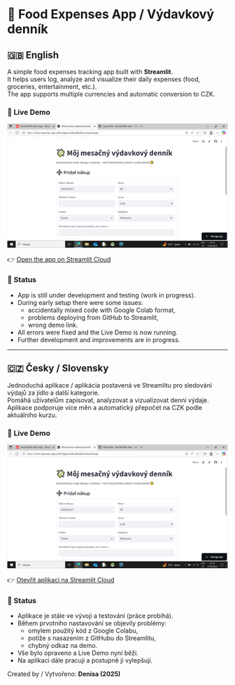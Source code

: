 # 🛒 Food Expenses App / Výdavkový denník

## 🇬🇧 English
A simple food expenses tracking app built with **Streamlit**.  
It helps users log, analyze and visualize their daily expenses (food, groceries, entertainment, etc.).  
The app supports multiple currencies and automatic conversion to CZK.  

### 🚀 Live Demo
![Ukážka aplikácie](screenshot.png)

👉 [Open the app on Streamlit Cloud](https://food-expenses-app-p5tts7gtpumedcsdkhdlw4.streamlit.app/#moj-mesacny-vydavkovy-dennik)


### 📌 Status
- App is still under development and testing (work in progress).  
- During early setup there were some issues:  
  - accidentally mixed code with Google Colab format,  
  - problems deploying from GitHub to Streamlit,  
  - wrong demo link.  
- All errors were fixed and the Live Demo is now running.  
- Further development and improvements are in progress.

---

## 🇨🇿 Česky / Slovensky
Jednoduchá aplikace / aplikácia postavená ve Streamlitu pro sledování výdajů za jídlo a další kategorie.  
Pomáhá uživatelům zapisovat, analyzovat a vizualizovat denní výdaje.  
Aplikace podporuje více měn a automatický přepočet na CZK podle aktuálního kurzu.  

### 🚀 Live Demo
![Ukážka aplikácie](screenshot.png)

👉 [Otevřít aplikaci na Streamlit Cloud](https://food-expenses-app-p5tts7gtpumedcsdkhdlw4.streamlit.app/#moj-mesacny-vydavkovy-dennik)


### 📌 Status
- Aplikace je stále ve vývoji a testování (práce probíhá).  
- Během prvotního nastavování se objevily problémy:  
  - omylem použitý kód z Google Colabu,  
  - potíže s nasazením z GitHubu do Streamlitu,  
  - chybný odkaz na demo.  
- Vše bylo opraveno a Live Demo nyní běží.  
- Na aplikaci dále pracuji a postupně ji vylepšuji.

Created by / Vytvořeno: **Denisa (2025)**
